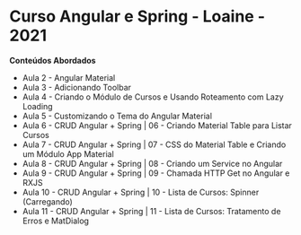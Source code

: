 # Curso Angular e Spring - Loaine - 2021

**Conteúdos Abordados**

 - Aula 2 - Angular Material
 - Aula 3 - Adicionando Toolbar
 - Aula 4 - Criando o Módulo de Cursos e Usando Roteamento com Lazy Loading
 - Aula 5 - Customizando o Tema do Angular Material
 - Aula 6 - CRUD Angular + Spring | 06 - Criando Material Table para Listar Cursos
 - Aula 7 - CRUD Angular + Spring | 07 - CSS do Material Table e Criando um Módulo App Material
 - Aula 8 - CRUD Angular + Spring | 08 - Criando um Service no Angular
 - Aula 9 - CRUD Angular + Spring | 09 - Chamada HTTP Get no Angular e RXJS
 - Aula 10 - CRUD Angular + Spring | 10 - Lista de Cursos: Spinner (Carregando)
 - Aula 11 - CRUD Angular + Spring | 11 - Lista de Cursos: Tratamento de Erros e MatDialog
